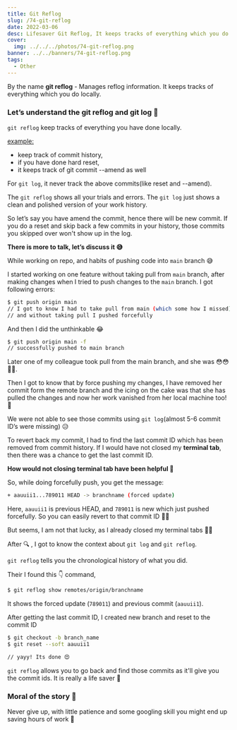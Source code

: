 ```yaml
---
title: Git Reflog
slug: /74-git-reflog
date: 2022-03-06
desc: Lifesaver Git Reflog, It keeps tracks of everything which you do locally.
cover:
  img: ../../../photos/74-git-reflog.png
banner: ../../banners/74-git-reflog.png
tags:
  - Other
---
```


<p><span class='first-letter'>B</span>y the name <b>git reflog</b> - Manages reflog information. It keeps tracks of everything which you do locally.</p>

### Let’s understand the git reflog and git log 👀

`git reflog` keep tracks of everything you have done locally.

<u>example: </u>

- keep track of commit history,
- if you have done hard reset,
- it keeps track of git commit --amend as well

For `git log`, it never track the above commits(like reset and --amend).

The `git reflog` shows all your trials and errors. The `git log` just shows a clean and polished version of your work history.

So let’s say you have amend the commit, hence there will be new commit. If you do a reset and skip back a few commits in your history, those commits you skipped over won't show up in the log.

**There is more to talk, let’s discuss it 😅**

While working on repo, and habits of pushing code into `main` branch 😅

I started working on one feature without taking pull from `main` branch, after making changes when I tried to push changes to the `main` branch. I got following errors:

```sh
$ git push origin main
// I got to know I had to take pull from main (which some how I missed)
// and without taking pull I pushed forcefully
```

And then I did the unthinkable 😂

```sh
$ git push origin main -f
// successfully pushed to main branch
```

Later one of my colleague took pull from the main branch, and she was 😳😳🤯🤯. 

Then I got to know that by force pushing my changes, I have removed her commit form the remote branch and the icing on the cake was that she has pulled the changes and now her work vanished from her local machine too! 🙈

We were not able to see those commits using `git log`(almost 5-6 commit ID’s were missing) 😥

To revert back my commit, I had to find the last commit ID which has been removed from commit history. If I would have not closed my **terminal tab**, then there was a chance to get the last commit ID.

**How would not closing terminal tab have been helpful 🤔**

So, while doing forcefully push, you get the message:

```sh
+ aauuii1...789011 HEAD -> branchname (forced update)
```

Here, `aauuii1`  is previous HEAD, and `789011` is new which just pushed forcefully.
So you can easily revert to that commit ID 🙌🏻

But seems, I am not that lucky, as I already closed my terminal tabs 🤦‍♀️  

After 🔍 , I got to know the context about `git log` and `git reflog`. 

`git reflog` tells you the chronological history of what you did.

Their I found this 👇 command, 

```sh
$ git reflog show remotes/origin/branchname
```

It shows the forced update (`789011`) and previous commit (`aauuii1`).

After getting the last commit ID, I created new branch and reset to the commit ID

```sh
$ git checkout -b branch_name
$ git reset --soft aauuii1

// yayy! Its done 😍
```

`git reflog` allows you to go back and find those commits as it'll give you the commit ids. It is really a life saver 🥁

### Moral of the story 🥇

Never give up, with little patience and some googling skill you might end up saving hours of work 💛
